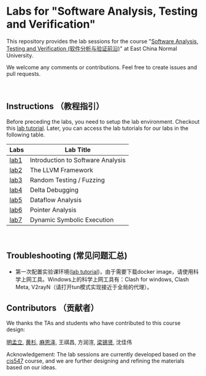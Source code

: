 # Labs for "Software Analysis, Testing and Verification"
This repository provides the lab sessions for the course "[Software Analysis, Testing and Verification (软件分析与验证前沿)](https://tingsu.github.io/files/courses/pa2024.html)" at East China Normal University.

We welcome any comments or contributions. Feel free to create issues and pull requests.

<br>

## Instructions （教程指引）

Before preceding the labs, you need to setup the lab environment. Checkout this [lab tutorial](lab_manual/course-vm.md). Later, you can access the lab tutorials for our labs
in the following table.


| Labs                         | Lab Title                         |
|------------------------------|-----------------------------------|
| [lab1](lab_manual/lab1.md)       | Introduction to Software Analysis |
| [lab2](lab_manual/lab2.md)       | The LLVM Framework                |
| [lab3](lab_manual/lab3.md)       | Random Testing / Fuzzing          |
| [lab4](lab_manual/lab4.md)       | Delta Debugging                   |
| [lab5](lab_manual/lab5.md)       | Dataflow Analysis                 |
| [lab6](lab_manual/lab6.md)       | Pointer Analysis                  |
| [lab7](lab_manual/lab7.md)       | Dynamic Symbolic Execution        |

<br>


## Troubleshooting (常见问题汇总)

- 第一次配置实验课环境([lab tutorial](lab_manual/course-vm.md))，由于需要下载docker image，请使用科学上网工具。Windows上的科学上网工具有：Clash for windows, Clash Meta, V2rayN（请打开tun模式实现接近于全局的代理）。

## Contributors （贡献者）

We thanks the TAs and students who have contributed to this course design:

<a href="https://ml-ming.dev/">明孟立</a>,
<a href="https://apochens.github.io/">黄杉</a>,
<a href="">麻恩泽</a>,
王祺昌,
方润渲,
<a href="https://xixianliang.github.io/resume/">梁锡贤</a>,
沈佳伟


Acknowledgement: The lab sessions are currently developed based on the [cis547](https://software-analysis-class.org) course, and we are further designing and refining the materials based on our ideas.
